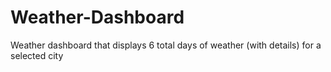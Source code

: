 # Weather-Dashboard
Weather dashboard that displays 6 total days of weather (with details) for a selected city
